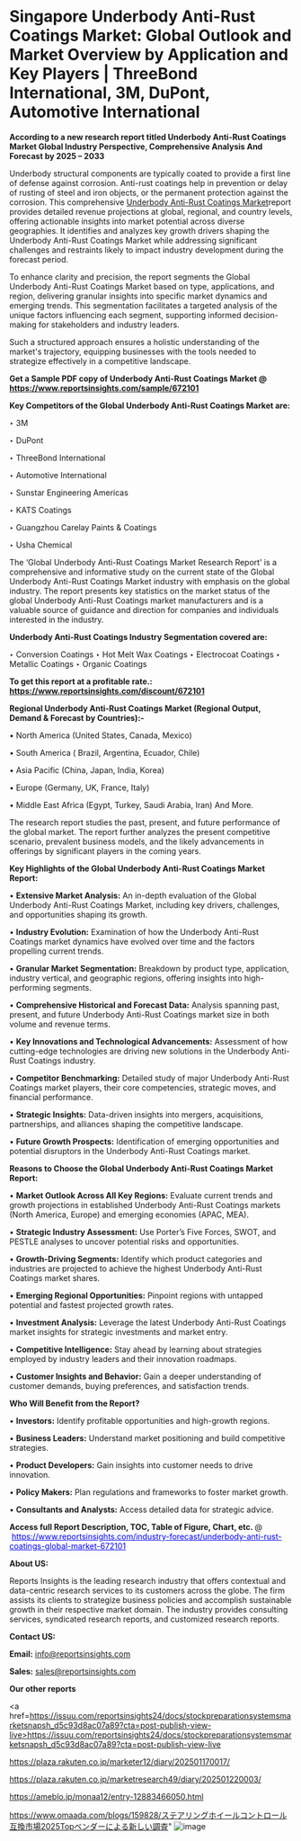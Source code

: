 # Singapore Underbody Anti-Rust Coatings Market: Global Outlook and Market Overview by Application and Key Players | ThreeBond International, 3M, DuPont, Automotive International

<strong>According to a new research report titled Underbody Anti-Rust Coatings Market Global Industry Perspective, Comprehensive Analysis And Forecast by 2025 – 2033</strong>

Underbody structural components are typically coated to provide a first line of defense against corrosion. Anti-rust coatings help in prevention or delay of rusting of steel and iron objects, or the permanent protection against the corrosion. This comprehensive <a href=https://www.reportsinsights.com/sample/672101>Underbody Anti-Rust Coatings Market</a>report provides detailed revenue projections at global, regional, and country levels, offering actionable insights into market potential across diverse geographies. It identifies and analyzes key growth drivers shaping the Underbody Anti-Rust Coatings Market while addressing significant challenges and restraints likely to impact industry development during the forecast period.

To enhance clarity and precision, the report segments the Global Underbody Anti-Rust Coatings Market based on type, applications, and region, delivering granular insights into specific market dynamics and emerging trends. This segmentation facilitates a targeted analysis of the unique factors influencing each segment, supporting informed decision-making for stakeholders and industry leaders.

Such a structured approach ensures a holistic understanding of the market's trajectory, equipping businesses with the tools needed to strategize effectively in a competitive landscape.

<strong>Get a Sample PDF copy of Underbody Anti-Rust Coatings Market </strong><strong>@<a href=https://www.reportsinsights.com/sample/672101 style=color:#0000ff;> https://www.reportsinsights.com/sample/672101</a></strong></font>

<strong>Key Competitors of the Global Underbody Anti-Rust Coatings Market are:</strong>

‣ 3M

‣ DuPont

‣ ThreeBond International

‣ Automotive International

‣ Sunstar Engineering Americas

‣ KATS Coatings

‣ Guangzhou Carelay Paints & Coatings

‣ Usha Chemical

The ‘Global Underbody Anti-Rust Coatings Market Research Report’ is a comprehensive and informative study on the current state of the Global Underbody Anti-Rust Coatings Market industry with emphasis on the global industry. The report presents key statistics on the market status of the global Underbody Anti-Rust Coatings market manufacturers and is a valuable source of guidance and direction for companies and individuals interested in the industry.

<strong>Underbody Anti-Rust Coatings Industry Segmentation covered are:</strong>

‣ Conversion Coatings
‣ Hot Melt Wax Coatings
‣ Electrocoat Coatings
‣ Metallic Coatings
‣ Organic Coatings

<strong>To get this report at a profitable rate.: <a href=https://www.reportsinsights.com/discount/672101 style=color:#0000ff;>https://www.reportsinsights.com/discount/672101</a></strong></font>

<strong>Regional Underbody Anti-Rust Coatings Market (Regional Output, Demand &amp; Forecast by Countries):-</strong>

• North America (United States, Canada, Mexico)

• South America ( Brazil, Argentina, Ecuador, Chile)

• Asia Pacific (China, Japan, India, Korea)

• Europe (Germany, UK, France, Italy)

• Middle East Africa (Egypt, Turkey, Saudi Arabia, Iran) And More.

The research report studies the past, present, and future performance of the global market. The report further analyzes the present competitive scenario, prevalent business models, and the likely advancements in offerings by significant players in the coming years.

<strong>Key Highlights of the Global Underbody Anti-Rust Coatings Market Report:</strong>

• <strong>Extensive Market Analysis:</strong> An in-depth evaluation of the Global Underbody Anti-Rust Coatings Market, including key drivers, challenges, and opportunities shaping its growth.

• <strong>Industry Evolution:</strong> Examination of how the Underbody Anti-Rust Coatings market dynamics have evolved over time and the factors propelling current trends.

• <strong>Granular Market Segmentation:</strong> Breakdown by product type, application, industry vertical, and geographic regions, offering insights into high-performing segments.

• <strong>Comprehensive Historical and Forecast Data:</strong> Analysis spanning past, present, and future Underbody Anti-Rust Coatings market size in both volume and revenue terms.

• <strong>Key Innovations and Technological Advancements:</strong> Assessment of how cutting-edge technologies are driving new solutions in the Underbody Anti-Rust Coatings industry.

• <strong>Competitor Benchmarking:</strong> Detailed study of major Underbody Anti-Rust Coatings market players, their core competencies, strategic moves, and financial performance.

• <strong>Strategic Insights:</strong> Data-driven insights into mergers, acquisitions, partnerships, and alliances shaping the competitive landscape.

• <strong>Future Growth Prospects:</strong> Identification of emerging opportunities and potential disruptors in the Underbody Anti-Rust Coatings market.

<strong>Reasons to Choose the Global Underbody Anti-Rust Coatings Market Report:</strong>

• <strong>Market Outlook Across All Key Regions:</strong> Evaluate current trends and growth projections in established Underbody Anti-Rust Coatings markets (North America, Europe) and emerging economies (APAC, MEA).

• <strong>Strategic Industry Assessment:</strong> Use Porter’s Five Forces, SWOT, and PESTLE analyses to uncover potential risks and opportunities.

• <strong>Growth-Driving Segments:</strong> Identify which product categories and industries are projected to achieve the highest Underbody Anti-Rust Coatings market shares.

• <strong>Emerging Regional Opportunities:</strong> Pinpoint regions with untapped potential and fastest projected growth rates.

• <strong>Investment Analysis:</strong> Leverage the latest Underbody Anti-Rust Coatings market insights for strategic investments and market entry.

• <strong>Competitive Intelligence:</strong> Stay ahead by learning about strategies employed by industry leaders and their innovation roadmaps.

• <strong>Customer Insights and Behavior:</strong> Gain a deeper understanding of customer demands, buying preferences, and satisfaction trends.

<strong>Who Will Benefit from the Report?</strong>

• <strong>Investors:</strong> Identify profitable opportunities and high-growth regions.

• <strong>Business Leaders:</strong> Understand market positioning and build competitive strategies.

• <strong>Product Developers:</strong> Gain insights into customer needs to drive innovation.

• <strong>Policy Makers:</strong> Plan regulations and frameworks to foster market growth.

• <strong>Consultants and Analysts:</strong> Access detailed data for strategic advice.
</ul>
<strong>Access full Report Description, TOC, Table of Figure, Chart, etc. </strong>@  <a href=https://www.reportsinsights.com/industry-forecast/underbody-anti-rust-coatings-global-market-672101 style=color:#0000ff;>https://www.reportsinsights.com/industry-forecast/underbody-anti-rust-coatings-global-market-672101</a></font>

<strong><strong>About US</strong>:</strong>

Reports Insights is the leading research industry that offers contextual and data-centric research services to its customers across the globe. The firm assists its clients to strategize business policies and accomplish sustainable growth in their respective market domain. The industry provides consulting services, syndicated research reports, and customized research reports.

<strong>Contact US:</strong>

<p class=""""><b>Email:</b> <a href=mailto:info@reportsinsights.com>info@reportsinsights.com</a></p>
<p class=""""><b>Sales:</b> <a href=mailto:sales@reportsinsights.com>sales@reportsinsights.com</a></p>

<strong>Our other reports</strong>

<a href=https://issuu.com/reportsinsights24/docs/stockpreparationsystemsmarketsnapsh_d5c93d8ac07a89?cta=post-publish-view-live>https://issuu.com/reportsinsights24/docs/stockpreparationsystemsmarketsnapsh_d5c93d8ac07a89?cta=post-publish-view-live</a>

<a href=https://plaza.rakuten.co.jp/marketer12/diary/202501170017/>https://plaza.rakuten.co.jp/marketer12/diary/202501170017/</a>

<a href=https://plaza.rakuten.co.jp/marketresearch49/diary/202501220003/>https://plaza.rakuten.co.jp/marketresearch49/diary/202501220003/</a>

<a href=https://ameblo.jp/monaa12/entry-12883466050.html>https://ameblo.jp/monaa12/entry-12883466050.html</a>

<a href=https://www.omaada.com/blogs/159828/ステアリングホイールコントロール互換市場2025Topベンダーによる新しい調査>https://www.omaada.com/blogs/159828/ステアリングホイールコントロール互換市場2025Topベンダーによる新しい調査</a>"
![image](https://github.com/user-attachments/assets/f7027e0d-5b83-43c4-8b22-4c7b42cd270a)
